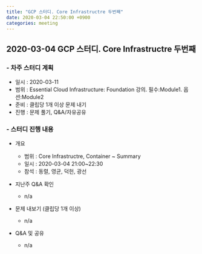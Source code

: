 ```yaml
---
title: "GCP 스터디. Core Infrastructre 두번째"
date: 2020-03-04 22:50:00 +0900
categories: meeting
---
```


## 2020-03-04 GCP 스터디. Core Infrastructre 두번째

### - 차주 스터디 계획
  - 일시 : 2020-03-11
  - 범위 : Essential Cloud Infrastructure: Foundation 강의. 필수:Module1. 옵션:Module2
  - 준비 : 클립당 1개 이상 문제 내기
  - 진행 : 문제 풀기, Q&A/자유공유

### - 스터디 진행 내용

- 개요
  - 범위 : Core Infrastructre, Container ~ Summary
  - 일시 : 2020-03-04 21:00~22:30
  - 참석 : 동렬, 영균, 덕헌, 광선

- 지난주 Q&A 확인
  - n/a

- 문제 내보기 (클립당 1개 이상)
  - n/a

- Q&A 및 공유
  - n/a
